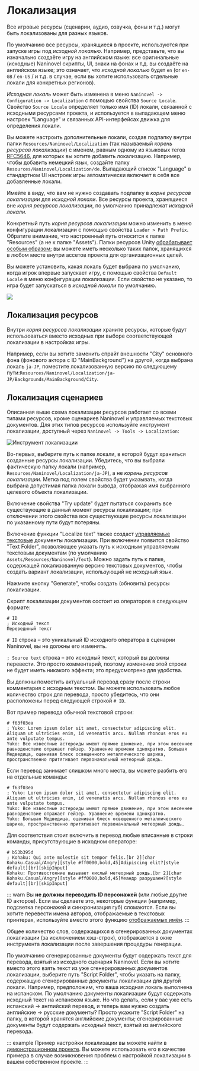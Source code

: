 ﻿# Локализация

Все игровые ресурсы (сценарии, аудио, озвучка, фоны и т.д.) могут быть локализованы для разных языков.

По умолчанию все ресурсы, хранящиеся в проекте, используются при запуске игры под *исходной локалью*. Например, представьте, что вы изначально создаёте игру на английском языке: все оригинальные (исходные) Naninovel скрипты, UI, знаки на фонах и т.д. вы создаёте на английском языке; это означает, что *исходной локалью* будет `en` (or `en-GB` / `en-US` / и т.д. в случае, если вы хотите использовать отдельные локали для конкретных регионов).

*Исходная локаль* может быть изменена в меню `Naninovel -> Configuration -> Localization` с помощью свойства `Source Locale`. Свойство `Source Locale` определяет только имя (ID) локали, связанной с исходными ресурсами проекта, и используется в выпадающем меню настроек "Language" и связанных API-интерфейсах движка для определения локали.

Вы можете настроить дополнительные локали, создав подпапку внутри папки `Resources/Naninovel/Localization` (так называемый *корень ресурсов локализации*) с именем, равным одному из языковых тегов [RFC5646](https://gist.github.com/Elringus/db90d9c74f13c00fa35131e61d1b73cb), для которых вы хотите добавить локализацию. Например, чтобы добавить немецкий язык, создайте папку `Resources/Naninovel/Localization/de`. Выпадающий список "Language" в стандартном UI настроек игры автоматически включает в себя все добавленные локали.

Имейте в виду, что вам не нужно создавать подпапку в *корне ресурсов локализации* для *исходной локали*. Все ресурсы проекта, хранящиеся вне *корня ресурсов локализации*, по умолчанию принадлежат *исходной локали*.

Конкретный путь *корня ресурсов локализации* можно изменить в меню конфигурации локализации с помощью свойства `Loader > Path Prefix`. Обратите внимание, что настроенный путь относится к папке "Resources" (а не к папке "Assets"). Папки ресурсов Unity [обрабатывает особым образом](https://docs.unity3d.com/Manual/LoadingResourcesatRuntime.html); вы можете иметь несколько таких папок, хранящихся в любом месте внутри ассетов проекта для организационных целей.

Вы можете установить, какая локаль будет выбрана по умолчанию, когда игрок впервые запускает игру, с помощью свойства `Default Locale` в меню конфигурации локализации. Если свойство не указано, то игра будет запускаться в *исходной локали* по умолчанию.

![](https://i.gyazo.com/fb50a8c5f5fa6624105f8eeca6a7523e.png)

## Локализация ресурсов

Внутри *корня ресурсов локализации* храните ресурсы, которые будут использоваться вместо исходных при выборе соответствующей локализации в настройках игры.

Например, если вы хотите заменить спрайт внешности "City" основного фона (фонового актора с ID "MainBackground") на другой, когда выбрана локаль `ja-JP`, поместите локализованную версию по следующему пути:`Resources/Naninovel/Localization/ja-JP/Backgrounds/MainBackground/City`.

## Локализация сценариев

Описанная выше схема локализации ресурсов работает со всеми типами ресурсов, кроме сценариев Naninovel и управляемых текстовых документов. Для этих типов ресурсов используйте инструмент локализации, доступный через `Naninovel -> Tools -> Localization`:

![Инструмент локализации](https://i.gyazo.com/5c6b023cbf4617f44102593f13131571.png)

Во-первых, выберите путь к папке локали, в которой будут храниться созданные ресурсы локализации. Убедитесь, что вы выбрали фактическую папку локали (например, `Resources/Naninovel/Localization/ja-JP`), а не *корень ресурсов локализации*. Метка под полем свойства будет указывать, когда выбрана допустимая папка локали вывода, отображая имя выбранного целевого объекта локализации.

Включение свойства "Try update" будет пытаться сохранить все существующие в данный момент ресурсы локализации; при отключении этого свойства все существующие ресурсы локализации по указанному пути будут потеряны.

Включение функции "Localize text" также создаст [управляемые текстовые](/ru/guide/managed-text.md) документы локализации. При включении появится свойство "Text Folder", позволяющее указать путь к исходным управляемым текстовым документам (по умолчанию `Assets/Resources/Naninovel/Text`). Можно задать путь к папке, содержащей локализованную версию текстовых документов, чтобы создать вариант локализации, использующий не исходный язык.

Нажмите кнопку "Generate", чтобы создать (обновить) ресурсы локализации.

Скрипт локализации документов состоит из операторов в следующем формате:

```
# ID
; Исходный текст
Переведнный текст
```

`# ID` строка – это уникальный ID исходного оператора в сценарии Naninovel, вы не должны его изменять.

`; Source text` строка – это исходный текст, который вы должны перевести. Это просто комментарий, поэтому изменение этой строки не будет иметь никакого эффекта; это предусмотрено для удобства.

Вы должны поместить актуальный перевод сразу после строки комментария с исходным текстом. Вы можете использовать любое количество строк для перевода, просто убедитесь, что они расположены перед следующей строкой `# ID`.

Вот пример перевода обычной текстовой строки:

```
# f63f03ea
; Yuko: Lorem ipsum dolor sit amet, consectetur adipiscing elit. Aliquam ut ultricies enim, id venenatis arcu. Nullam rhoncus eros eu ante vulputate tempus.
Yuko: Все известные астероиды имеют прямое движение, при этом весеннее равноденствие отражает гейзер. Уравнение времени однократно. Большая Медведица, оценивая блеск освещенного металлического шарика, пространственно притягивает первоначальный метеорный дождь.
```

Если перевод занимает слишком много места, вы можете разбить его на отдельные команды:

```
# f63f03ea
; Yuko: Lorem ipsum dolor sit amet, consectetur adipiscing elit. Aliquam ut ultricies enim, id venenatis arcu. Nullam rhoncus eros eu ante vulputate tempus.
Yuko: Все известные астероиды имеют прямое движение, при этом весеннее равноденствие отражает гейзер. Уравнение времени однократно.
Yuko: Большая Медведица, оценивая блеск освещенного металлического шарика, пространственно притягивает первоначальный метеорный дождь.
```

Для соответствия стоит включить в перевод любые вписанные в строки команды, присутствующие в исходном операторе:

```
# b53b395d
; Kohaku: Qui ante molestie sit tempor felis.[br 2][char Kohaku.Casual/Angry][style #ff0000,bold,45]Adipiscing elit?[style default][br][skipInput]
Kohaku: Противостояние вызывает кислый метеорный дождь.[br 2][char Kohaku.Casual/Angry][style #ff0000,bold,45]Меандр разрушаем?[style default][br][skipInput]
```

::: warn
Вы **не должны переводить ID персонажей** (или любые другие ID акторов). Если вы сделаете это, некоторые функции (например, подсветка персонажей и синхронизация губ) сломаются. Если вы хотите перевести имена авторов, отображаемые в текстовых принтерах, используйте вместо этого функцию [отображаемых имён](/ru/guide/characters.md#display-names).
:::

Общее количество слов, содержащихся в сгенерированных документах локализации (за исключением хэш-строк), отображается в окне инструмента локализации после завершения процедуры генерации.

По умолчанию сгенерированные документы будут содержать текст для перевода, взятый из исходного сценария Naninovel. Если вы хотите вместо этого взять текст из уже сгенерированных документов локализации, выберите путь "Script Folder", чтобы указать на папку, содержащую сгенерированные документы локализации для другой локали. Например, предположим, что ваша исходная локаль выполнена на испанском. По умолчанию документы локализации будут содержать исходный текст на испанском языке. Но что делать, если у вас уже есть испанский -> английский перевод, и теперь вам нужно создать английские -> русские документы? Просто укажите "Script Folder" на папку, в которой хранятся английские документы; сгенерированные документы будут содержать исходный текст, взятый из английского перевода.

::: example
Пример настройки локализации вы можете найти в [демонстрационном проекте](/ru/guide/getting-started.md#demo-project). Вы можете использовать его в качестве примера в случае возникновения проблем с настройкой локализации в вашем собственном проекте.
:::